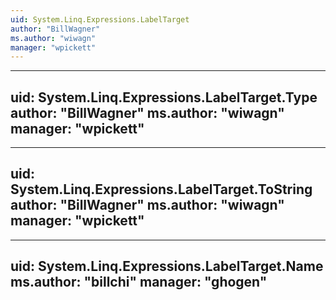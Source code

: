 ```yaml
---
uid: System.Linq.Expressions.LabelTarget
author: "BillWagner"
ms.author: "wiwagn"
manager: "wpickett"
---
```


---
uid: System.Linq.Expressions.LabelTarget.Type
author: "BillWagner"
ms.author: "wiwagn"
manager: "wpickett"
---

---
uid: System.Linq.Expressions.LabelTarget.ToString
author: "BillWagner"
ms.author: "wiwagn"
manager: "wpickett"
---

---
uid: System.Linq.Expressions.LabelTarget.Name
ms.author: "billchi"
manager: "ghogen"
---
